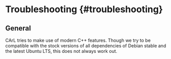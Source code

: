 Troubleshooting {#troubleshooting}
=================================

General 
-----------------------

CArL tries to make use of modern C++ features.
Though we try to be compatible with the stock versions of all dependencies of Debian stable and the latest Ubuntu LTS, this does not always work out.
